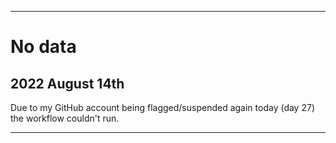 
***

# No data

## 2022 August 14th

Due to my GitHub account being flagged/suspended again today (day 27) the workflow couldn't run.

***
